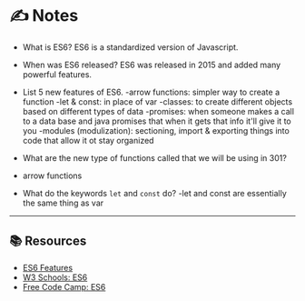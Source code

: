 <!-- <h3 align="center"><a href="class-07/README.md">👈 Back to Table of Contents</a></h3>

--- -->

# ✍️ Notes
- What is ES6?
ES6 is a standardized version of Javascript.

- When was ES6 released?
ES6 was released in 2015 and added many powerful features.

- List 5 new features of ES6.
-arrow functions: simpler way to create a function 
-let & const: in place of var
-classes: to create different objects based on different types of data 
-promises: when someone makes a call to a data base and java promises that when it gets that info it'll give it to you
-modules (modulization): sectioning, import & exporting things into code that allow it ot stay organized

- What are the new type of functions called that we will be using in 301?
- arrow functions 

- What do the keywords `let` and `const` do?
-let and const are essentially the same thing as var

---

## 📚 Resources 
- [ES6 Features](http://es6-features.org/#Constants)
- [W3 Schools: ES6](https://www.w3schools.com/js/js_es6.asp)
- [Free Code Camp: ES6](https://www.freecodecamp.org/learn/javascript-algorithms-and-data-structures/#es6)
